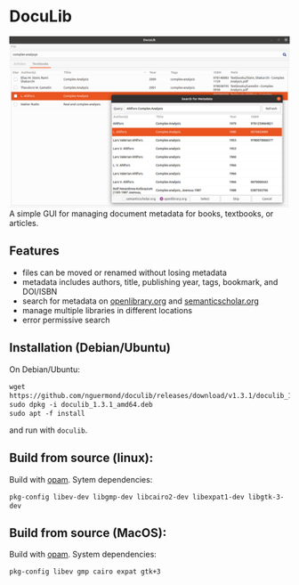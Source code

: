 # DocuLib
![screenshot.png](/icons/screenshot.png)
A simple GUI for managing document metadata for books, textbooks, or articles.

## Features
* files can be moved or renamed without losing metadata
* metadata includes authors, title, publishing year, tags, bookmark, and DOI/ISBN
* search for metadata on [openlibrary.org](https://openlibrary.org/) and [semanticscholar.org](https://www.semanticscholar.org/)
* manage multiple libraries in different locations
* error permissive search

## Installation (Debian/Ubuntu)
On Debian/Ubuntu:
```
wget https://github.com/nguermond/doculib/releases/download/v1.3.1/doculib_1.3.1_amd64.deb
sudo dpkg -i doculib_1.3.1_amd64.deb
sudo apt -f install
```
and run with `doculib`.

## Build from source (linux):
Build with [opam](https://opam.ocaml.org/). Sytem dependencies:
```
pkg-config libev-dev libgmp-dev libcairo2-dev libexpat1-dev libgtk-3-dev
```

## Build from source (MacOS):
Build with [opam](https://opam.ocaml.org/). System dependencies:
```
pkg-config libev gmp cairo expat gtk+3
```
